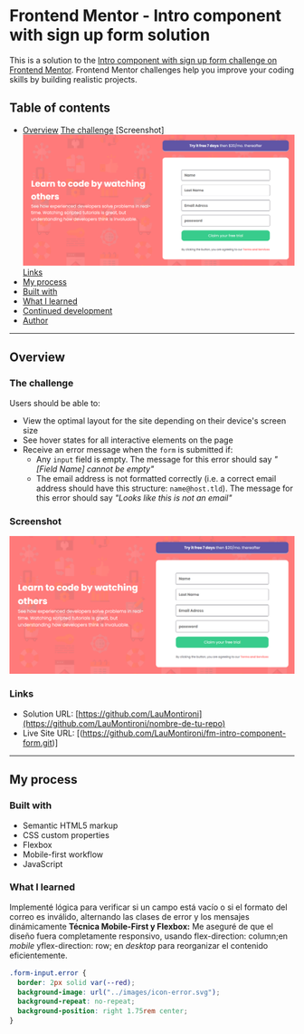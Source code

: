 # Frontend Mentor - Intro component with sign up form solution

This is a solution to the [Intro component with sign up form challenge on Frontend Mentor](https://www.frontendmentor.io/challenges/intro-component-with-signup-form-5cf91bd49edda32581d28fd1). Frontend Mentor challenges help you improve your coding skills by building realistic projects.

## Table of contents

- [Overview](#overview)
  [The challenge](#Introcomponentwithsignupform)
  [Screenshot]![](./images/screenshot.png)
  [Links](#links)
- [My process](#my-process)
- [Built with](#Html,#Css,#Javascript)
- [What I learned](#validacionDeFormularios)
- [Continued development](#continued-development)
- [Author](#@LauMontironi)

---

## Overview

### The challenge

Users should be able to:

- View the optimal layout for the site depending on their device's screen size
- See hover states for all interactive elements on the page
- Receive an error message when the `form` is submitted if:
  - Any `input` field is empty. The message for this error should say _"[Field Name] cannot be empty"_
  - The email address is not formatted correctly (i.e. a correct email address should have this structure: `name@host.tld`). The message for this error should say _"Looks like this is not an email"_

### Screenshot

![](./images/screenshot.png)

### Links

- Solution URL: [https://github.com/LauMontironi](https://github.com/LauMontironi/nombre-de-tu-repo)
- Live Site URL: [(https://github.com/LauMontironi/fm-intro-component-form.git)]

---

## My process

### Built with

- Semantic HTML5 markup
- CSS custom properties
- Flexbox
- Mobile-first workflow
- JavaScript

### What I learned

Implementé lógica para verificar si un campo está vacío o si el formato del correo es inválido, alternando las clases de error y los mensajes dinámicamente
**Técnica Mobile-First y Flexbox:** Me aseguré de que el diseño fuera completamente responsivo, usando flex-direction: column;en _mobile_ yflex-direction: row; en _desktop_ para reorganizar el contenido eficientemente.

```css
.form-input.error {
  border: 2px solid var(--red);
  background-image: url("../images/icon-error.svg");
  background-repeat: no-repeat;
  background-position: right 1.75rem center;
}
```
